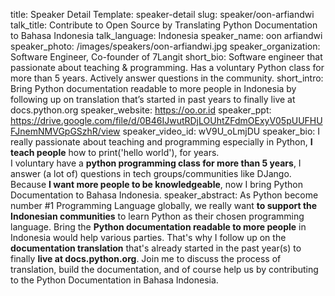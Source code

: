title: Speaker Detail
Template: speaker-detail
slug: speaker/oon-arfiandwi
talk_title: Contribute to Open Source by Translating Python Documentation to Bahasa Indonesia
talk_language: Indonesia
speaker_name: oon arfiandwi
speaker_photo: /images/speakers/oon-arfiandwi.jpg
speaker_organization: Software Engineer, Co-founder of 7Langit
short_bio: Software engineer that passionate about teaching & programming. Has a voluntary Python class for more than 5 years. Actively answer questions in the community.
short_intro: Bring Python documentation readable to more people in Indonesia by following up on translation that’s started in past years to finally live at docs.python.org
speaker_website: https://oo.or.id
speaker_ppt: https://drive.google.com/file/d/0B46IJwutRDjLOUhtZFdmOExyV05pUUFHUFJnemNMVGpGSzhR/view
speaker_video_id: wV9U_oLmjDU
speaker_bio: I really passionate about teaching and programming especially in Python, **I teach people** how to print('hello world'), for years. <br>I voluntary have a **python programming class for more than 5 years**, I answer (a lot of) questions in tech groups/communities like DJango. <br>Because **I want more people to be knowledgeable**, now I bring Python Documentation to Bahasa Indonesia.
speaker_abstract: As Python become number #1 Programming Language globally, we really want **to support the Indonesian communities** to learn Python as their chosen programming language. Bring the **Python documentation readable to more people** in Indonesia would help various parties.
    That's why I follow up on the **documentation translation** that's already started in the past year(s) to finally **live at docs.python.org**.
    Join me to discuss the process of translation, build the documentation, and of course help us by contributing to the Python Documentation in Bahasa Indonesia.
